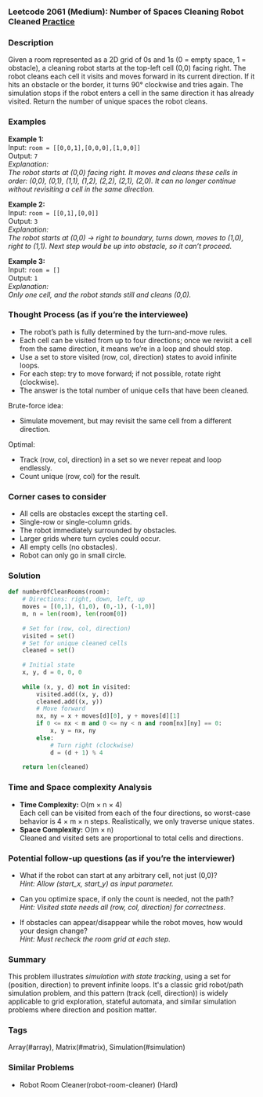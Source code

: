 ### Leetcode 2061 (Medium): Number of Spaces Cleaning Robot Cleaned [Practice](https://leetcode.com/problems/number-of-spaces-cleaning-robot-cleaned)

### Description  
Given a room represented as a 2D grid of 0s and 1s (0 = empty space, 1 = obstacle), a cleaning robot starts at the top-left cell (0,0) facing right. The robot cleans each cell it visits and moves forward in its current direction. If it hits an obstacle or the border, it turns 90° clockwise and tries again. The simulation stops if the robot enters a cell in the same direction it has already visited. Return the number of unique spaces the robot cleans.

### Examples  

**Example 1:**  
Input: `room = [[0,0,1],[0,0,0],[1,0,0]]`  
Output: `7`  
*Explanation:  
The robot starts at (0,0) facing right. It moves and cleans these cells in order: (0,0), (0,1), (1,1), (1,2), (2,2), (2,1), (2,0). It can no longer continue without revisiting a cell in the same direction.*

**Example 2:**  
Input: `room = [[0,1],[0,0]]`  
Output: `3`  
*Explanation:  
The robot starts at (0,0) → right to boundary, turns down, moves to (1,0), right to (1,1). Next step would be up into obstacle, so it can’t proceed.*

**Example 3:**  
Input: `room = []`  
Output: `1`  
*Explanation:  
Only one cell, and the robot stands still and cleans (0,0).*

### Thought Process (as if you’re the interviewee)  

- The robot’s path is fully determined by the turn-and-move rules.
- Each cell can be visited from up to four directions; once we revisit a cell from the same direction, it means we’re in a loop and should stop.
- Use a set to store visited (row, col, direction) states to avoid infinite loops.
- For each step: try to move forward; if not possible, rotate right (clockwise).
- The answer is the total number of unique cells that have been cleaned.

Brute-force idea:
- Simulate movement, but may revisit the same cell from a different direction.

Optimal:
- Track (row, col, direction) in a set so we never repeat and loop endlessly.
- Count unique (row, col) for the result.

### Corner cases to consider  
- All cells are obstacles except the starting cell.
- Single-row or single-column grids.
- The robot immediately surrounded by obstacles.
- Larger grids where turn cycles could occur.
- All empty cells (no obstacles).
- Robot can only go in small circle.

### Solution

```python
def numberOfCleanRooms(room):
    # Directions: right, down, left, up
    moves = [(0,1), (1,0), (0,-1), (-1,0)]
    m, n = len(room), len(room[0])
    
    # Set for (row, col, direction)
    visited = set()
    # Set for unique cleaned cells
    cleaned = set()
    
    # Initial state
    x, y, d = 0, 0, 0
    
    while (x, y, d) not in visited:
        visited.add((x, y, d))
        cleaned.add((x, y))
        # Move forward
        nx, ny = x + moves[d][0], y + moves[d][1]
        if 0 <= nx < m and 0 <= ny < n and room[nx][ny] == 0:
            x, y = nx, ny
        else:
            # Turn right (clockwise)
            d = (d + 1) % 4
    
    return len(cleaned)
```

### Time and Space complexity Analysis  

- **Time Complexity:** O(m × n × 4)  
  Each cell can be visited from each of the four directions, so worst-case behavior is 4 × m × n steps. Realistically, we only traverse unique states.
- **Space Complexity:** O(m × n)  
  Cleaned and visited sets are proportional to total cells and directions.

### Potential follow-up questions (as if you’re the interviewer)  

- What if the robot can start at any arbitrary cell, not just (0,0)?  
  *Hint: Allow (start_x, start_y) as input parameter.*

- Can you optimize space, if only the count is needed, not the path?  
  *Hint: Visited state needs all (row, col, direction) for correctness.*

- If obstacles can appear/disappear while the robot moves, how would your design change?  
  *Hint: Must recheck the room grid at each step.*

### Summary
This problem illustrates *simulation with state tracking*, using a set for (position, direction) to prevent infinite loops. It's a classic grid robot/path simulation problem, and this pattern (track (cell, direction)) is widely applicable to grid exploration, stateful automata, and similar simulation problems where direction and position matter.

### Tags
Array(#array), Matrix(#matrix), Simulation(#simulation)

### Similar Problems
- Robot Room Cleaner(robot-room-cleaner) (Hard)